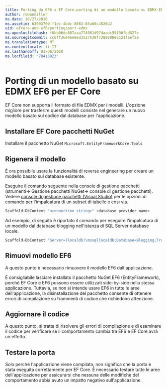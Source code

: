 ```yaml
---
title: Porting da EF6 a EF Core-porting di un modello basato su EDMX-EF
author: rowanmiller
ms.date: 10/27/2016
ms.assetid: 63003709-f1ec-4bdc-8083-65a60c4826d2
uid: efcore-and-ef6/porting/port-edmx
ms.openlocfilehash: f0bb06dc687aaa774981d97daadc55f00fbd527e
ms.sourcegitcommit: cc0ff36e46e9ed3527638f7208000e8521faef2e
ms.translationtype: MT
ms.contentlocale: it-IT
ms.lasthandoff: 03/06/2020
ms.locfileid: "78416923"
---
```

# <a name="porting-an-ef6-edmx-based-model-to-ef-core"></a>Porting di un modello basato su EDMX EF6 per EF Core

EF Core non supporta il formato di file EDMX per i modelli. L'opzione migliore per trasferire questi modelli consiste nel generare un nuovo modello basato sul codice dal database per l'applicazione.

## <a name="install-ef-core-nuget-packages"></a>Installare EF Core pacchetti NuGet

Installare il pacchetto NuGet `Microsoft.EntityFrameworkCore.Tools`.

## <a name="regenerate-the-model"></a>Rigenera il modello

È ora possibile usare la funzionalità di reverse engineering per creare un modello basato sul database esistente.

Eseguire il comando seguente nella console di gestione pacchetti (strumenti-> Gestione pacchetti NuGet-> console di gestione pacchetti). Vedere [console di gestione pacchetti (Visual Studio)](../../core/miscellaneous/cli/powershell.md) per le opzioni di comando per l'impalcatura di un subset di tabelle e così via.

``` powershell
Scaffold-DbContext "<connection string>" <database provider name>
```

Ad esempio, di seguito è riportato il comando per eseguire l'impalcatura di un modello dal database blogging nell'istanza di SQL Server database locale.

``` powershell
Scaffold-DbContext "Server=(localdb)\mssqllocaldb;Database=Blogging;Trusted_Connection=True;" Microsoft.EntityFrameworkCore.SqlServer
```

## <a name="remove-ef6-model"></a>Rimuovi modello EF6

A questo punto è necessario rimuovere il modello EF6 dall'applicazione.

È consigliabile lasciare installato il pacchetto NuGet EF6 (EntityFramework), perché EF Core e EF6 possono essere utilizzati side-by-side nella stessa applicazione. Tuttavia, se non si intende usare EF6 in tutte le aree dell'applicazione, la disinstallazione del pacchetto consente di ottenere errori di compilazione su frammenti di codice che richiedono attenzione.

## <a name="update-your-code"></a>Aggiornare il codice

A questo punto, si tratta di risolvere gli errori di compilazione e di esaminare il codice per verificare se il comportamento cambia tra EF6 e EF Core avrà un effetto.

## <a name="test-the-port"></a>Testare la porta

Solo perché l'applicazione viene compilata, non significa che la porta è stata eseguita correttamente per EF Core. È necessario testare tutte le aree dell'applicazione per assicurarsi che nessuna delle modifiche del comportamento abbia avuto un impatto negativo sull'applicazione.
